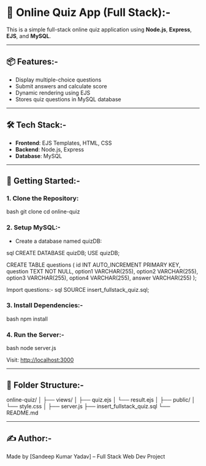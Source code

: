 # 🧠 Online Quiz App (Full Stack):-

This is a simple full-stack online quiz application using **Node.js**, **Express**, **EJS**, and **MySQL**.

---

## 📦 Features:-

- Display multiple-choice questions
- Submit answers and calculate score
- Dynamic rendering using EJS
- Stores quiz questions in MySQL database

---

## 🛠️ Tech Stack:-

- **Frontend**: EJS Templates, HTML, CSS
- **Backend**: Node.js, Express
- **Database**: MySQL

---

## 🚀 Getting Started:-

### 1. Clone the Repository:

bash
git clone <your-repo-url>
cd online-quiz


### 2. Setup MySQL:-

- Create a database named  quizDB:

sql
CREATE DATABASE quizDB;
USE quizDB;

CREATE TABLE questions (
  id INT AUTO_INCREMENT PRIMARY KEY,
  question TEXT NOT NULL,
  option1 VARCHAR(255),
  option2 VARCHAR(255),
  option3 VARCHAR(255),
  option4 VARCHAR(255),
  answer VARCHAR(255)
);


Import questions:-
  sql
SOURCE insert_fullstack_quiz.sql;

### 3. Install Dependencies:-

 bash
 npm install


### 4. Run the Server:-

bash
node server.js


Visit: [http://localhost:3000](http://localhost:3000)

---

## 📂 Folder Structure:-

online-quiz/
│
├── views/
│   ├── quiz.ejs
│   └── result.ejs
│
├── public/
│   └── style.css
│
├── server.js
├── insert_fullstack_quiz.sql
└── README.md

---

## ✍️ Author:-

Made by [Sandeep Kumar Yadav] – Full Stack Web Dev Project

